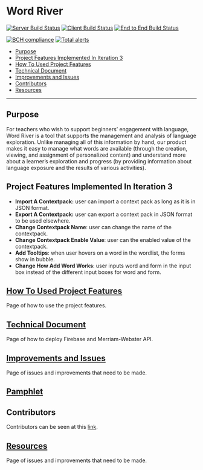
# Word River

[![Server Build Status](../../actions/workflows/server.yml/badge.svg)](../../actions/workflows/server.yml)
[![Client Build Status](../../actions/workflows/client.yaml/badge.svg)](../../actions/workflows/client.yaml)
[![End to End Build Status](../../actions/workflows/e2e.yaml/badge.svg)](../../actions/workflows/e2e.yaml)

[![BCH compliance](https://bettercodehub.com/edge/badge/UMM-CSci-3601-S21/it-3-geduk?branch=main)](https://bettercodehub.com/)
[![Total alerts](https://img.shields.io/lgtm/alerts/g/UMM-CSci-3601-S21/it-3-geduk.svg?logo=lgtm&logoWidth=18)](https://lgtm.com/projects/g/UMM-CSci-3601-S21/it-3-geduk/alerts/)
  - [Purpose](#purpose)
  - [Project Features Implemented In Iteration 3](#project-features-implemented-in-iteration-3)
  - [How To Used Project Features](#how-to-used-project-features)
  - [Technical Document](#technical-document)
  - [Improvements and Issues](#improvements-and-issues)
  - [Contributors](#contributors)
  - [Resources](#resources)
---

## Purpose

For teachers who wish to support beginners’ engagement with language,
Word River is a tool that supports the management and analysis of language exploration.
Unlike managing all of this information by hand, our product makes it easy to manage what words are available (through the creation, viewing, and assignment of personalized content) and understand more about a learner’s exploration and progress (by providing information about language exposure and the results of various activities).

## Project Features Implemented In Iteration 3

* **Import A Contextpack:** user can import a context pack as long as it is in JSON format.
* **Export A Contextpack:** user can export a context pack in JSON format to be used elsewhere.
* **Change Contextpack Name**: user can change the name of the contextpack.
* **Change Contextpack Enable Value**: user can the enabled value of the contextpack.
* **Add Tooltips**: when user hovers on a word in the wordlist, the forms show in bubble.
* **Change How Add Word Works**: user inputs word and form in the input box instead of the different input boxes for word and form.

## [How To Used Project Features](howtouse.md)
Page of how to use the project features.

## [Technical Document](DEPLOYMENT.md)
Page of how to deploy Firebase and Merriam-Webster API.

## [Improvements and Issues](todolist.md)
Page of issues and improvements that need to be made.

## [Pamphlet](Brochure.pdf)

## Contributors

Contributors can be seen at this [link](../../graphs/contributors).

## [Resources](RESOURCES.md)
Page of issues and improvements that need to be made.

